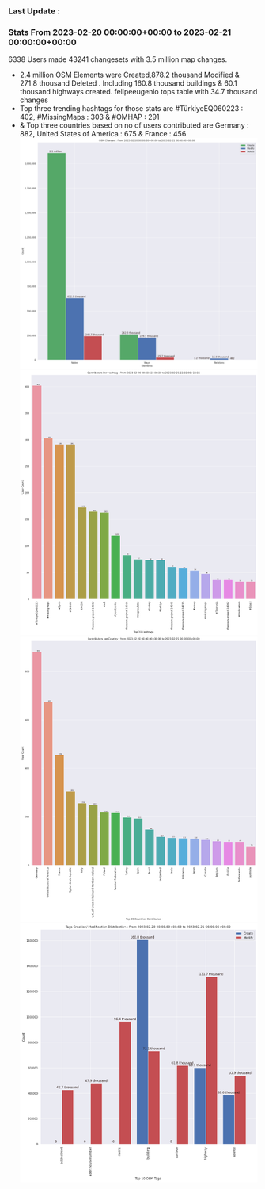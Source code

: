 ### Last Update :

### Stats From 2023-02-20 00:00:00+00:00 to 2023-02-21 00:00:00+00:00

6338 Users made 43241 changesets with 3.5 million map changes.
- 2.4 million OSM Elements were Created,878.2 thousand Modified & 271.8 thousand Deleted . Including 160.8 thousand buildings & 60.1 thousand highways created. felipeeugenio tops table with 34.7 thousand changes
- Top three trending hashtags for those stats are #TürkiyeEQ060223 : 402, #MissingMaps : 303 & #OMHAP : 291
-  & Top three countries based on no of users contributed are Germany : 882, United States of America : 675 & France : 456
![Alt text](./charts/osm_changes.png) 
![Alt text](./charts/users_per_hashtag.png) 
![Alt text](./charts/users_per_country.png) 
![Alt text](./charts/tags.png) 
